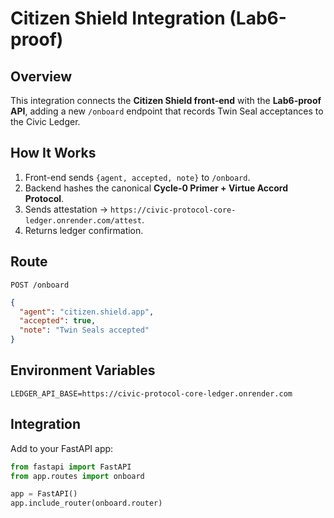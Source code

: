 # Citizen Shield Integration (Lab6-proof)

## Overview
This integration connects the **Citizen Shield front-end** with the **Lab6-proof API**, adding a new `/onboard` endpoint that records Twin Seal acceptances to the Civic Ledger.

## How It Works
1. Front-end sends `{agent, accepted, note}` to `/onboard`.
2. Backend hashes the canonical **Cycle-0 Primer + Virtue Accord Protocol**.
3. Sends attestation → `https://civic-protocol-core-ledger.onrender.com/attest`.
4. Returns ledger confirmation.

## Route
`POST /onboard`
```json
{
  "agent": "citizen.shield.app",
  "accepted": true,
  "note": "Twin Seals accepted"
}
```

## Environment Variables
```
LEDGER_API_BASE=https://civic-protocol-core-ledger.onrender.com
```

## Integration
Add to your FastAPI app:
```python
from fastapi import FastAPI
from app.routes import onboard

app = FastAPI()
app.include_router(onboard.router)
```
